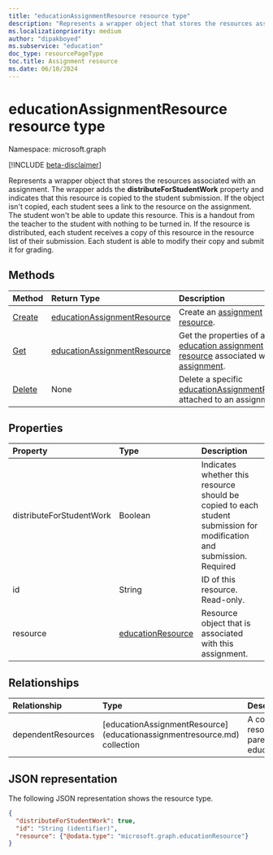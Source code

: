 ```yaml
---
title: "educationAssignmentResource resource type"
description: "Represents a wrapper object that stores the resources associated with an assignment."
ms.localizationpriority: medium
author: "dipakboyed"
ms.subservice: "education"
doc_type: resourcePageType
toc.title: Assignment resource
ms.date: 06/10/2024
---
```


# educationAssignmentResource resource type

Namespace: microsoft.graph

[!INCLUDE [beta-disclaimer](../../includes/beta-disclaimer.md)]

Represents a wrapper object that stores the resources associated with an assignment. The wrapper adds the **distributeForStudentWork** property and indicates that this resource is copied to the student submission. If the object isn't copied, each student sees a link to the resource on the assignment. The student won't be able to update this resource. This is a handout from the teacher to the student with nothing to be turned in. If the resource is distributed, each student receives a copy of this resource in the resource list of their submission. Each student is able to modify their copy and submit it for grading.


## Methods

| Method		   | Return Type	|Description|
|:---------------|:--------|:----------|
|[Create](../api/educationassignment-post-resources.md) |[educationAssignmentResource](educationassignmentresource.md)| Create an [assignment resource](../resources/educationassignmentresource.md).|
|[Get](../api/educationassignmentresource-get.md) | [educationAssignmentResource](educationassignmentresource.md) |Get the properties of an [education assignment resource](../resources/educationassignmentresource.md) associated with an [assignment](../resources/educationassignment.md).|
|[Delete](../api/educationassignmentresource-delete.md) | None |Delete a specific [educationAssignmentResource](../resources/educationassignmentresource.md) attached to an assignment. |

## Properties
| Property	   | Type	|Description|
|:---------------|:--------|:----------|
|distributeForStudentWork|Boolean|Indicates whether this resource should be copied to each student submission for modification and submission. Required|
|id|String| ID of this resource. Read-only.|
|resource|[educationResource](educationresource.md)|Resource object that is associated with this assignment.|

## Relationships

| Relationship | Type |Description|
|:---------------|:--------|:----------|
|dependentResources|[educationAssignmentResource] (educationassignmentresource.md) collection|A collection of assignment resources that depend on the parent educationAssignmentResource.|

## JSON representation

The following JSON representation shows the resource type.

<!-- {
  "blockType": "resource",
  "optionalProperties": [

  ],
  "@odata.type": "microsoft.graph.educationAssignmentResource"
}-->

```json
{
  "distributeForStudentWork": true,
  "id": "String (identifier)",
  "resource": {"@odata.type": "microsoft.graph.educationResource"}
}

```

<!-- uuid: 8fcb5dbc-d5aa-4681-8e31-b001d5168d79
2015-10-25 14:57:30 UTC -->
<!--
{
  "type": "#page.annotation",
  "description": "educationAssignmentResource resource",
  "keywords": "",
  "section": "documentation",
  "tocPath": "",
  "suppressions": []
}
-->


